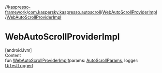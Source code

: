 //[kaspresso-framework](../../index.md)/[com.kaspersky.kaspresso.autoscroll](../index.md)/[WebAutoScrollProviderImpl](index.md)/[WebAutoScrollProviderImpl](-web-auto-scroll-provider-impl.md)



# WebAutoScrollProviderImpl  
[androidJvm]  
Content  
fun [WebAutoScrollProviderImpl](-web-auto-scroll-provider-impl.md)(params: [AutoScrollParams](../../com.kaspersky.kaspresso.params/-auto-scroll-params/index.md), logger: [UiTestLogger](../../com.kaspersky.kaspresso.logger/-ui-test-logger/index.md))  



